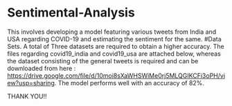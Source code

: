 # Sentimental-Analysis
This involves developing a model featuring various tweets from India and USA regarding COVID-19 and estimating the sentiment for the same.
#Data Sets. A total of Three datasets are required to obtain a higher accuracy.
The files regarding covid19_india and covid19_usa are attached below, whereas the dataset consisting of the general tweets is required and can be downloaded from here : https://drive.google.com/file/d/10moi8sXaWHSWiMe0rj5MLQGIKCFi3oPH/view?usp=sharing.
The model performs well with an accuracy of 82%.

THANK YOU!!
